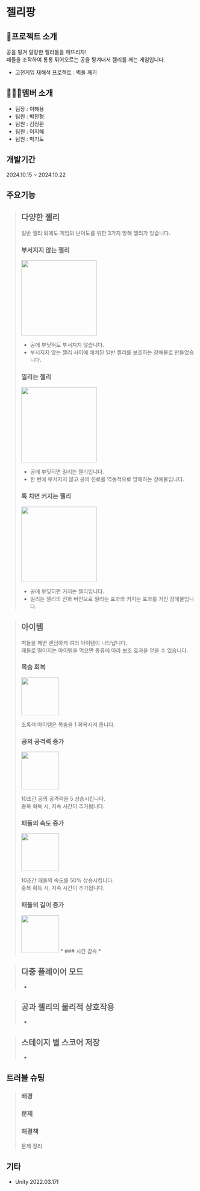 # 젤리팡

## 🎤프로젝트 소개
공을 튕겨 말랑한 젤리들을 깨뜨리자!<br>
패들을 조작하여 통통 튀어오르는 공을 튕겨내서 젤리를 깨는 게임입니다.<br>

* 고전게임 재해석 프로젝트 : 벽돌 깨기<br>

## 👨‍👨‍👦멤버 소개
* 팀장 : 이해용
* 팀원 : 박찬형
* 팀원 : 김정환
* 팀원 : 이지혜
* 팀원 : 박기도

## 개발기간
2024.10.15 ~ 2024.10.22

## 주요기능
> ## 다양한 젤리
> 일반 젤리 외에도 게임의 난이도를 위한 3가지 방해 젤리가 있습니다.
> ### 부서지지 않는 젤리
> <img width = 200px src="https://github.com/user-attachments/assets/068060a8-1baa-4a96-858c-cbb537c3d127">
>
> * 공에 부딪혀도 부서지지 않습니다.
> * 부서지지 않는 젤리 사이에 배치된 일반 젤리를 보호하는 장애물로 만들었습니다.
> ### 밀리는 젤리
> <img width = 200px src="https://github.com/user-attachments/assets/06fe3dec-cab7-4c59-95e1-d0042b0fa323">
>
> * 공에 부딪히면 밀리는 젤리입니다.
> * 한 번에 부서지지 않고 공의 진로를 역동적으로 방해하는 장애물입니다.
> ### 톡 치면 커지는 젤리
> <img width = 200px src="https://github.com/user-attachments/assets/6a784e42-2b8a-43fb-90a2-9284ef35974b">
> 
> * 공에 부딪히면 커지는 젤리입니다.
> * 밀리는 젤리의 진화 버전으로 밀리는 효과와 커지는 효과를 가진 장애물입니다.

> ## 아이템
> 벽돌을 깨면 랜덤하게 여러 아이템이 나타납니다.<br>
> 패들로 떨어지는 아이템을 먹으면 종류에 따라 보조 효과을 얻을 수 있습니다.<br>
> ### 목숨 회복
> <img width=100px src="https://github.com/user-attachments/assets/11ff7334-4a32-42ec-a563-25cc5d912ccf">
>
> 초록색 아이템은 목숨을 1 회복시켜 줍니다.
> ### 공의 공격력 증가
> <img width=100px src="https://github.com/user-attachments/assets/48787208-242f-4194-a086-93948e125271">
> 
> 10초간 공의 공격력을 5 상승시킵니다.<br>
> 중복 획득 시, 지속 시간이 추가됩니다.
> ### 패들의 속도 증가
> <img width=100px src="https://github.com/user-attachments/assets/b515c53c-4947-4dd0-b36f-f13db5af7c11">
> 
> 10초간 패들의 속도를 50% 상승시킵니다.<br>
> 중복 획득 시, 지속 시간이 추가됩니다.
> ### 패들의 길이 증가
> <img width=100px src="https://github.com/user-attachments/assets/5d1c699a-bb5e-400a-816a-5fdd16c6d03c">
> * 
> ### 시간 감속
> * 

> ## 다중 플레이어 모드
> * 

> ## 공과 젤리의 물리적 상호작용
> * 

> ## 스테이지 별 스코어 저장
> * 

## 트러블 슈팅
> ### 배경
>
> ### 문제
> 
> ### 해결책
> 문제 정리

## 기타
* Unity 2022.03.17f
